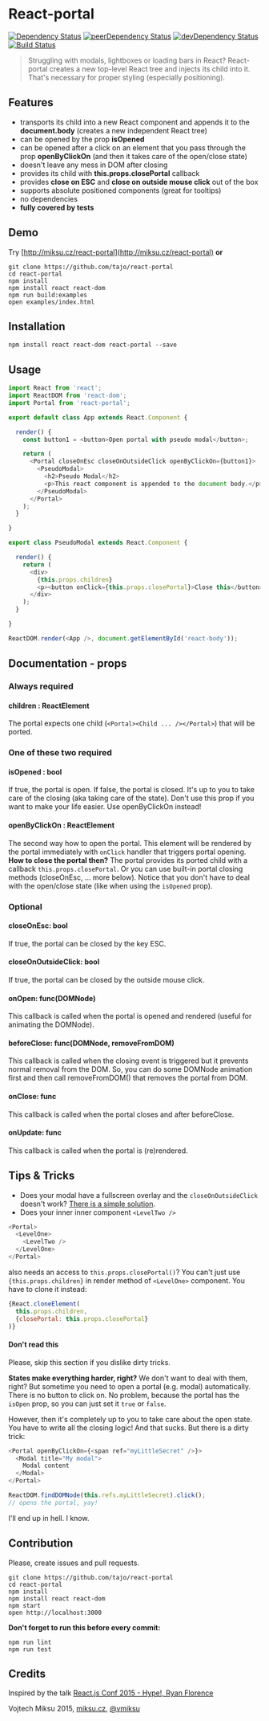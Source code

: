 React-portal
============
[![Dependency Status](https://david-dm.org/tajo/react-portal.svg)](https://david-dm.org/tajo/react-portal)
[![peerDependency Status](https://david-dm.org/tajo/react-portal/peer-status.svg)](https://david-dm.org/tajo/react-portal#info=peerDependencies)
[![devDependency Status](https://david-dm.org/tajo/react-portal/dev-status.svg)](https://david-dm.org/tajo/react-portal#info=devDependencies)
[![Build Status](https://travis-ci.org/tajo/react-portal.svg?branch=master)](https://travis-ci.org/tajo/react-portal)

> Struggling with modals, lightboxes or loading bars in React? React-portal creates a new top-level React tree and injects its child into it. That's necessary for proper styling (especially positioning).

## Features

- transports its child into a new React component and appends it to the **document.body** (creates a new independent React tree)
- can be opened by the prop **isOpened**
- can be opened after a click on an element that you pass through the prop **openByClickOn** (and then it takes care of the open/close state)
- doesn't leave any mess in DOM after closing
- provides its child with **this.props.closePortal** callback
- provides **close on ESC** and **close on outside mouse click** out of the box
- supports absolute positioned components (great for tooltips)
- no dependencies
- **fully covered by tests**

## Demo

Try [http://miksu.cz/react-portal](http://miksu.cz/react-portal) **or**

```shell
git clone https://github.com/tajo/react-portal
cd react-portal
npm install
npm install react react-dom
npm run build:examples
open examples/index.html
```

## Installation

```shell
npm install react react-dom react-portal --save
```

## Usage
```javascript
import React from 'react';
import ReactDOM from 'react-dom';
import Portal from 'react-portal';

export default class App extends React.Component {

  render() {
    const button1 = <button>Open portal with pseudo modal</button>;

    return (
      <Portal closeOnEsc closeOnOutsideClick openByClickOn={button1}>
        <PseudoModal>
          <h2>Pseudo Modal</h2>
          <p>This react component is appended to the document body.</p>
        </PseudoModal>
      </Portal>
    );
  }

}

export class PseudoModal extends React.Component {

  render() {
    return (
      <div>
        {this.props.children}
        <p><button onClick={this.props.closePortal}>Close this</button></p>
      </div>
    );
  }

}

ReactDOM.render(<App />, document.getElementById('react-body'));
```
## Documentation - props

### Always required

#### children : ReactElement
The portal expects one child (`<Portal><Child ... /></Portal>`) that will be ported.

### One of these two required

#### isOpened : bool
If true, the portal is open. If false, the portal is closed. It's up to you to take care of the closing (aka taking care of the state). Don't use this prop if you want to make your life easier. Use openByClickOn instead!

#### openByClickOn : ReactElement
The second way how to open the portal. This element will be rendered by the portal immediately
with `onClick` handler that triggers portal opening. **How to close the portal then?** The portal provides its ported child with a callback `this.props.closePortal`. Or you can use built-in portal closing methods (closeOnEsc, ... more below). Notice that you don't have to deal with the open/close state (like when using the `isOpened` prop).

### Optional

#### closeOnEsc: bool
If true, the portal can be closed by the key ESC.

#### closeOnOutsideClick: bool
If true, the portal can be closed by the outside mouse click.

#### onOpen: func(DOMNode)
This callback is called when the portal is opened and rendered (useful for animating the DOMNode).

#### beforeClose: func(DOMNode, removeFromDOM)
This callback is called when the closing event is triggered but it prevents normal removal from the DOM. So, you can do some DOMNode animation first and then call removeFromDOM() that removes the portal from DOM.

#### onClose: func
This callback is called when the portal closes and after beforeClose.

#### onUpdate: func
This callback is called when the portal is (re)rendered.


## Tips & Tricks
- Does your modal have a fullscreen overlay and the `closeOnOutsideClick` doesn't work? [There is a simple solution](https://github.com/tajo/react-portal/issues/2#issuecomment-92058826).
- Does your inner inner component `<LevelTwo />`

```js
<Portal>
  <LevelOne>
    <LevelTwo />
  </LevelOne>
</Portal>
```

also needs an access to `this.props.closePortal()`? You can't just use `{this.props.children}` in render method of `<LevelOne>` component. You have to clone it instead:

```js
{React.cloneElement(
  this.props.children,
  {closePortal: this.props.closePortal}
)}
```

#### Don't read this
Please, skip this section if you dislike dirty tricks.

**States make everything harder, right?** We don't want to deal with them, right? But sometime you need to open a portal (e.g. modal) automatically. There is no button to click on. No problem, because the portal has the `isOpen` prop, so you can just set it `true` or `false`.

However, then it's completely up to you to take care about the open state. You have to write all the closing logic! And that sucks. But there is a dirty trick:

```javascript
<Portal openByClickOn={<span ref="myLittleSecret" />}>
  <Modal title="My modal">
    Modal content
  </Modal>
</Portal>
```

```javascript
ReactDOM.findDOMNode(this.refs.myLittleSecret).click();
// opens the portal, yay!
```

I'll end up in hell. I know.

## Contribution

Please, create issues and pull requests.

```shell
git clone https://github.com/tajo/react-portal
cd react-portal
npm install
npm install react react-dom
npm start
open http://localhost:3000
```

**Don't forget to run this before every commit:**

```
npm run lint
npm run test
```

## Credits

Inspired by the talk [React.js Conf 2015 - Hype!, Ryan Florence](https://www.youtube.com/watch?v=z5e7kWSHWTg)

Vojtech Miksu 2015, [miksu.cz](http://miksu.cz), [@vmiksu](https://twitter.com/vmiksu)
